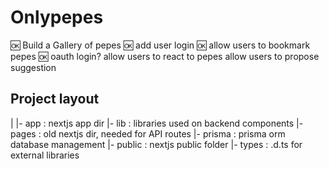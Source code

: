 # Onlypepes

🆗 Build a Gallery of pepes
🆗 add user login
🆗 allow users to bookmark pepes
🆗 oauth login?
allow users to react to pepes
allow users to propose suggestion




## Project layout

|
|- app : nextjs app dir
|- lib : libraries used on backend components
|- pages : old nextjs dir, needed for API routes
|- prisma : prisma orm database management
|- public : nextjs public folder
|- types : .d.ts for external libraries